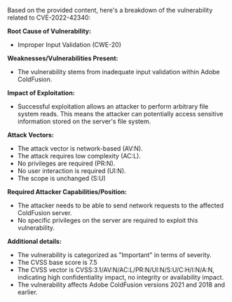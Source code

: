 Based on the provided content, here's a breakdown of the vulnerability related to CVE-2022-42340:

**Root Cause of Vulnerability:**
- Improper Input Validation (CWE-20)

**Weaknesses/Vulnerabilities Present:**
- The vulnerability stems from inadequate input validation within Adobe ColdFusion.

**Impact of Exploitation:**
- Successful exploitation allows an attacker to perform arbitrary file system reads. This means the attacker can potentially access sensitive information stored on the server's file system.

**Attack Vectors:**
- The attack vector is network-based (AV:N).
- The attack requires low complexity (AC:L).
- No privileges are required (PR:N).
- No user interaction is required (UI:N).
- The scope is unchanged (S:U)

**Required Attacker Capabilities/Position:**
- The attacker needs to be able to send network requests to the affected ColdFusion server.
- No specific privileges on the server are required to exploit this vulnerability.

**Additional details:**
- The vulnerability is categorized as "Important" in terms of severity.
- The CVSS base score is 7.5
- The CVSS vector is CVSS:3.1/AV:N/AC:L/PR:N/UI:N/S:U/C:H/I:N/A:N, indicating high confidentiality impact, no integrity or availability impact.
- The vulnerability affects Adobe ColdFusion versions 2021 and 2018 and earlier.